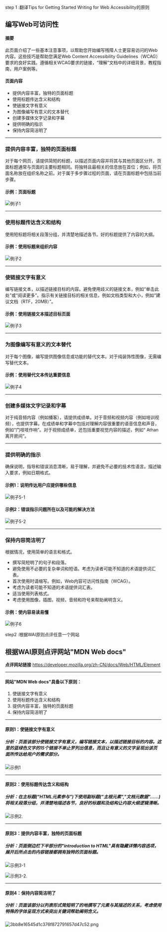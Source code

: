  step 1 :翻译Tips for Getting Started Writing for Web Accessibility的原则
 ## 编写Web可访问性
 
 #### 摘要      
 
 此页面介绍了一些基本注意事项，以帮助您开始编写残障人士更容易访问的Web内容。这些技巧是帮助您满足Web Content Accessibility Guidelines（WCAG）要求的良好实践。遵循相关WCAG要求的链接，“理解”文档中的详细背景，教程指南，用户案例等。
 
 #### 页面内容
 
 +  提供内容丰富，独特的页面标题
 + 使用标题传达含义和结构
 + 使链接文字有意义                                                             
 + 为图像编写有意义的文本替代
 + 创建多媒体文字记录和字幕 
 + 提供明确的指示
 + 保持内容简洁明了
 
 ---

### 提供内容丰富，独特的页面标题

对于每个网页，请提供简短的标题，以描述页面内容并将其与其他页面区分开。页面标题通常与页面的主要标题相同。将独特且最相关的信息放在首位；例如，将页面名称放在组织名称之前。对于属于多步骤过程的页面，请在页面标题中包括当前步骤。

#### 示例：页面标题

 ![例子1]()

---

### 使用标题传达含义和结构

使用短标题将相关段落分组，并清楚地描述各节。好的标题提供了内容的大纲。

#### 示例：使用标题来组织内容

 ![例子2]()

---

### 使链接文字有意义

编写链接文本，以描述链接目标的内容。避免使用歧义的链接文本，例如“单击此处”或“阅读更多”。指示有关链接目标的相关信息，例如文档类型和大小，例如“建议文档（RTF，20MB）”。

#### 示例：使用链接文本描述目标页面

 ![例子3]()

---

### 为图像编写有意义的文本替代

对于每个图像，编写提供图像信息或功能的替代文本。对于纯装饰性图像，无需编写替代文本。

#### 示例：使用替代文本传达重要信息

 ![例子4]()

---

### 创建多媒体文字记录和字幕

对于纯音频内容（例如播客），请提供成绩单。对于音频和视频内容（例如培训视频），也提供字幕。在成绩单和字幕中包括对理解内容很重要的语音信息和声音，例如“门吱吱作响”。对于视频成绩单，还包括重要视觉内容的描述，例如“ Athan离开房间”。

---

### 提供明确的指示

确保说明，指导和错误消息清晰，易于理解，并避免不必要的技术性语言。描述输入要求，例如日期格式。

#### 示例1：说明传达用户应提供哪些信息

 ![例子5-1]()
 
#### 示例2：错误指示问题所在以及可能的解决方法

 ![例子5-2]()

---

### 保持内容简洁明了

根据情况，使用简单的语言和格式。
+ 撰写简短明了的句子和段落。
+ 避免使用不必要的复杂单词和短语。考虑为读者可能不知道的术语提供词汇表。
+ 首次使用时请缩写。例如，Web内容可访问性指南（WCAG）。
+ 考虑为读者可能不知道的术语提供词汇表。
+ 适当使用列表格式。
+ 考虑使用图像，插图，视频，音频和符号来帮助阐明含义。

#### 示例：使内容易读易懂

 ![例子6]()







step2 :根据WAI原则点评任意一个网站
##  根据WAI原则点评网站"MDN Web docs"
 **点评网站链接**
[https://developer.mozilla.org/zh-CN/docs/Web/HTML/Element ](https://developer.mozilla.org/zh-CN/docs/Web/HTML/Element )

---

####  网站"MDN Web docs"具备以下原则：
1. 使链接文字有意义
2. 使用标题传达含义和结构
3. 提供内容丰富，独特的页面标题
4. 保持内容简洁明了

---

####  原则1：使链接文字有意义
#####  分析：页面该部分使链接文字有意义，编写链接文本，以描述链接目标的内容。这里的蓝绿色文字的15个链接不单止罗列出信息，而且让有意义的文字呈现出该页面所传达给用户的需求部分。
![示例1]()

---

####  原则2：使用标题传达含义和结构
##### 分析：在主标题("HTML元素参与")下使用副标题("主根元素","文档元数据"……)将相关段落分组，并清楚地描述各节，良好的标题和及结构让内容大纲逻辑清晰。
![示例2.](http://m.qpic.cn/psc?/V13n1hdE2vQ1fA/M4X34P*UDwP*fok89st233fAnwPWGdUvZwk5vZUOl8S3ajboc59iS5nywDg8kOUWKKOJKUYuqUWYMPbfpNx5pA!!/mnull&bo=KAIwAygCMAMDByI!&rf=photolist&t=5)

---

####  原则3：提供内容丰富，独特的页面标题
#####  分析：页面侧边栏下半部分的"introduction to HTML"具有隐藏详情内容选项，展开后所点击的内容链接都拥有独特的页面标题。
![示例3-1](http://m.qpic.cn/psc?/V13n1hdE2vQ1fA/M4X34P*UDwP*fok89st23yzvsnRKt6Wco0A4TgCVf208Y.YTsfMRdpgTdEmRRSMH7B*cY1vJTiXhtlM6Q5Tyng!!/mnull&bo=9AAwA*QAMAMDByI!&rf=photolist&t=5)

 ![示例3-2.](http://m.qpic.cn/psc?/V13n1hdE2vQ1fA/M4X34P*UDwP*fok89st23ymenu7wiJC*MjzSXMSG3bOm.35OnFsIhPvKNyMaFDkiRp*.bPeXWFwAriDarup.Xg!!/mnull&bo=pgVzAKYFcwADByI!&rf=photolist&t=5)

---

####  原则4：保持内容简洁明了
#####  分析：页面该部分以列表形式简短明了的地撰写了元素与其描述的关系，考虑使用特殊的字体呈现方式来突出关键词帮助阐明含义。
![3bb8e16545d1c376f872791657d47c52.png](http://m.qpic.cn/psc?/V13n1hdE2vQ1fA/8pLzIOZGGDcBctBkTesZqq8.KEpHtqgdBsU0tRiepgpxg8rYpa6Oo1leZEs2*rqvTogaSUrhEvCK66W2YtI6v8A0rM3KPn6LaRMBYOgM0Hc!/b&bo=QQX5AkEF.QIDFzI!&rf=viewer_4)
